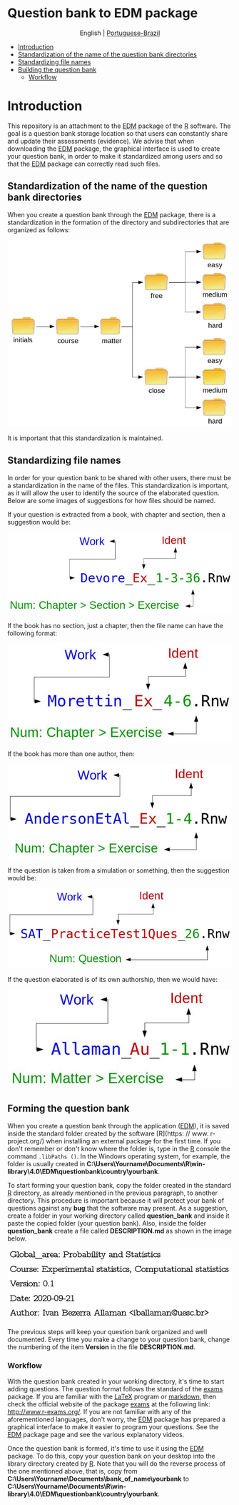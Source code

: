 # Question bank to EDM package

<p align="center">
  <span>English</span> |
  <a href="https://github.com/ivanalaman/questionbankEDM/tree/master/lang/portuguese_br">Portuguese-Brazil</a>
</p>

- [Introduction](https://github.com/ivanalaman/questionbankEDM#Introdução)
- [Standardization of the name of the question bank directories](https://github.com/ivanalaman/questionbankEDM#Standardization-of-the-name-of-the-question-bank-directories)
- [Standardizing file names](https://github.com/ivanalaman/questionbankEDM#Standardizing-file-names)
- [Building the question bank](https://github.com/ivanalaman/questionbankEDM#Building-the-question-bank)
  - [Workflow](https://github.com/ivanalaman/questionbankEDM#Workflow)

# Introduction
This repository is an attachment to the [EDM](https://github.com/ivanalaman/EDM) package of the [R](https://www.r-project.org/) software. The goal is a question bank storage location so that users can constantly share and update their assessments (evidence). We advise that when downloading the [EDM](https://github.com/ivanalaman/EDM) package, the graphical interface is used to create your question bank, in order to make it standardized among users and so that the [EDM](https://github.com/ivanalaman/EDM) package can correctly read such files.

## Standardization of the name of the question bank directories
When you create a question bank through the [EDM](https://github.com/ivanalaman/EDM) package, there is a standardization in the formation of the directory and subdirectories that are organized as follows:

![exes_br](https://github.com/ivanalaman/questionbankEDM/blob/master/images/exes_en.jpg)

It is important that this standardization is maintained.

## Standardizing file names
In order for your question bank to be shared with other users, there must be a standardization in the name of the files. This standardization is important, as it will allow the user to identify the source of the elaborated question. Below are some images of suggestions for how files should be named.

If your question is extracted from a book, with chapter and section, then a suggestion would be:

![ex1](https://github.com/ivanalaman/questionbankEDM/blob/master/images/ex1_en.jpg)

If the book has no section, just a chapter, then the file name can have the following format:

![ex2](https://github.com/ivanalaman/questionbankEDM/blob/master/images/ex2_en.jpg)

If the book has more than one author, then:

![ex3](https://github.com/ivanalaman/questionbankEDM/blob/master/images/ex3_en.jpg)

If the question is taken from a simulation or something, then the suggestion would be:

![ex4](https://github.com/ivanalaman/questionbankEDM/blob/master/images/ex4_en.jpg)

If the question elaborated is of its own authorship, then we would have:

![ex5](https://github.com/ivanalaman/questionbankEDM/blob/master/images/ex5_en.jpg)

## Forming the question bank
When you create a question bank through the application ([EDM](https://github.com/ivanalaman/EDM)), it is saved inside the standard folder created by the software [R](https: // www. r-project.org/) when installing an external package for the first time. If you don't remember or don't know where the folder is, type in the [R](https://www.r-project.org/) console the command `.libPaths ()`. In the Windows operating system, for example, the folder is usually created in **C:\Users\Yourname\Documents\R\win-library\4.0\EDM\questionbank\country\yourbank**.

To start forming your question bank, copy the folder created in the standard [R](https://www.r-project.org/) directory, as already mentioned in the previous paragraph, to another directory. This procedure is important because it will protect your bank of questions against any __bug__ that the software may present. As a suggestion, create a folder in your working directory called __question_bank__ and inside it paste the copied folder (your question bank). Also, inside the folder __question_bank__ create a file called __DESCRIPTION.md__ as shown in the image below.

![descr](https://github.com/ivanalaman/questionbankEDM/blob/master/images/descr_en.jpg)

The previous steps will keep your question bank organized and well documented. Every time you make a change to your question bank, change the numbering of the item __Version__ in the file __DESCRIPTION.md__.

### Workflow
With the question bank created in your working directory, it's time to start adding questions. The question format follows the standard of the [exams](https://cran.r-project.org/web/packages/exams/index.html) package. If you are familiar with the [LaTeX](https://www.latex-project.org/) program or [markdown](https://daringfireball.net/projects/markdown/), then check the official website of the package [exams](https://cran.r-project.org/web/packages/exams/index.html) at the following link: http://www.r-exams.org/. If you are not familiar with any of the aforementioned languages, don't worry, the [EDM](https://github.com/ivanalaman/EDM) package has prepared a graphical interface to make it easier to program your questions. See the [EDM](https://github.com/ivanalaman/EDM)  package page and see the various explanatory videos.

Once the question bank is formed, it's time to use it using the [EDM](https://github.com/ivanalaman/EDM) package. To do this, copy your question bank on your desktop into the library directory created by [R](https://www.r-project.org/). Note that you will do the reverse process of the one mentioned above, that is, copy from **C:\Users\Yourname\Documents\bank_of_name\yourbank** to **C:\Users\Yourname\Documents\R\win-library\4.0\EDM\questionbank\country\yourbank**.


